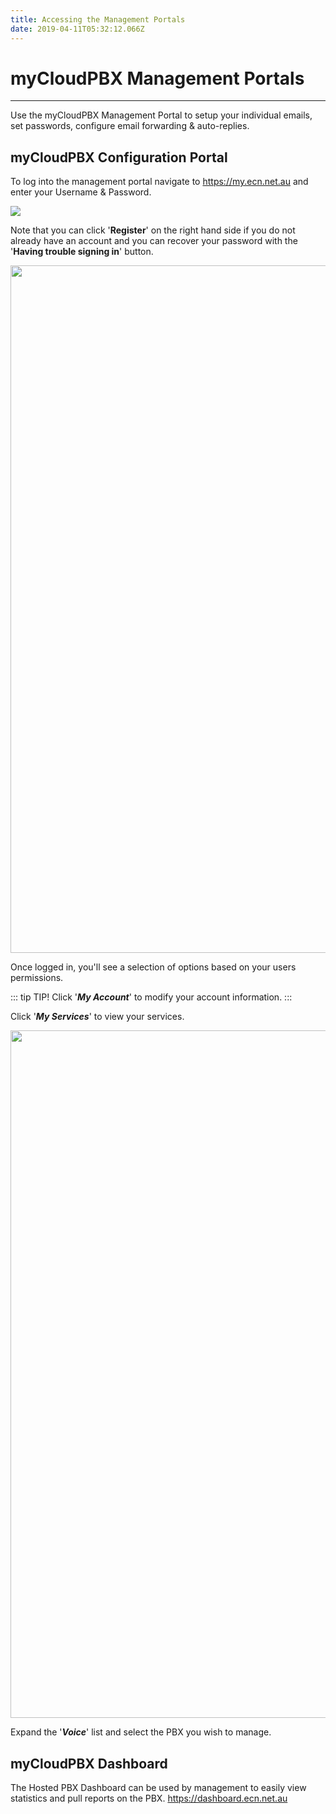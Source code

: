 ```yaml
---
title: Accessing the Management Portals
date: 2019-04-11T05:32:12.066Z
---
```

# **myCloudPBX Management Portals**
----

Use the myCloudPBX Management Portal to setup your individual emails, set passwords, configure email forwarding & auto-replies.

## myCloudPBX Configuration Portal

To log into the management portal navigate to <https://my.ecn.net.au> and enter your Username & Password.

<img style="width: auto; height: auto;" src="/images/screen-shot-2019-04-15-at-2.49.17-pm.png">

Note that you can click '**Register**' on the right hand side if you do not already have an account and you can recover your password with the '**Having trouble signing in**' button.

<img style="width: 1100px; height: auto;" src="/images/pbx-logging-in-1.png">

Once logged in, you'll see a selection of options based on your users permissions.

::: tip TIP!
Click '_**My Account**_' to modify your account information.
:::

Click '_**My Services**_' to view your services.

<img style="width: 1100px; height: auto;" src="/images/pbx-logging-in-2.png">

Expand the '_**Voice**_' list and select the PBX you wish to manage.


## myCloudPBX Dashboard

The Hosted PBX Dashboard can be used by management to easily view statistics and pull reports on the PBX.
<https://dashboard.ecn.net.au>

